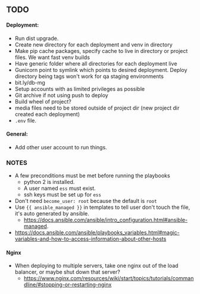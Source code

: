 ## TODO
#### Deployment:
* Run dist upgrade.
* Create new directory for each deployment and venv in directory
* Make pip cache packages, specify cache to live in directory or project files. We want fast venv builds
* Have generic folder where all directories for each deployment live
* Gunicorn point to symlink which points to desired deployment. Deploy directory being tags won't work for qa staging environments
* bit.ly/db-mg
* Setup accounts with as limited privileges as possible
* Git archive if not using push to deploy
* Build wheel of project?
* media files need to be stored outside of project dir (new project dir created each deployment)
* `.env` file.

#### General:
* Add other user account to run things.

### NOTES
* A few preconditions must be met before running the playbooks
    * python 2 is installed.
    * A user named `ess` must exist.
    * ssh keys must be set up for `ess`
* Don't need `become_user: root` because the default is `root`
* Use `{{ ansible_managed }}` in templates to tell user don't touch the file, it's auto generated by ansible.
    * https://docs.ansible.com/ansible/intro_configuration.html#ansible-managed.
* https://docs.ansible.com/ansible/playbooks_variables.html#magic-variables-and-how-to-access-information-about-other-hosts


#### Nginx
* When deploying to multiple servers, take one nginx out of the load balancer, or maybe shut down that server?
    * https://www.nginx.com/resources/wiki/start/topics/tutorials/commandline/#stopping-or-restarting-nginx
